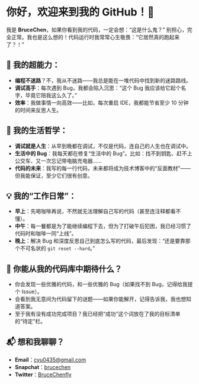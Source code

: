 # 你好，欢迎来到我的 GitHub！🚀

我是 **BruceChen**，如果你看到我的代码，一定会想：“这是什么鬼？” 别担心，完全正常。我也是这么想的！代码运行时我常常心生敬畏：“它居然真的跑起来了？！”

## 🎩 我的超能力：
- **编程不迷路**？不，我从不迷路——我总是能在一堆代码中找到新的迷路路线。
- **调试高手**：每次遇到 Bug，我都会陷入沉思：“这个 Bug 我应该给它起个名字，毕竟它陪我这么久了。”
- **效率**：我做事情一向高效——比如，每次重启 IDE，我都能节省至少 10 分钟的时间来反思人生。

## 🍕 我的生活哲学：
- **调试就是人生**：从早到晚都在调试，不仅是代码，连自己的人生也在调试中。
- **生活中的 Bug**：我每天都在修复“生活中的 Bug”。比如：找不到钥匙、赶不上公交车、又一次忘记带电脑充电器……
- **代码的未来**：我写的每一行代码，未来都将成为技术博客中的“反面教材”——但我能保证，至少它们很有创意。

## 💡 我的“工作日常”：
- **早上**：先喝咖啡再说，不然就无法理解自己写的代码（甚至连注释都看不懂）。
- **中午**：每一餐都是为了能继续编程下去，但为了打破午后犯困，我已经习惯了代码时和咖啡一同“上线”。
- **晚上**：解决 Bug 和深度反思自己到底怎么写的代码，最后发现：“还是要靠那个不可名状的 `git reset --hard`。”

## 🚀 你能从我的代码库中期待什么？
- 你会发现一些优雅的代码，和一些优雅的 Bug（如果找不到 Bug，记得给我提个 Issue）。
- 会看到我无意间为代码留下的谜题——如果你能解开，记得告诉我，我也想知道答案。
- 至于我有没有成功完成项目？我已经把“成功”这个词放在了我的目标清单的“待定”栏。

## 📬 想和我聊聊？
- **Email**：[cyu0435@gmail.com](cyu0435@gmail.com)
- **Snapchat**：[brucechen](https://www.snapchat.com/add/brucechenx)
- **Twitter**：[BruceChenfly](https://x.com/BruceChenfly)
